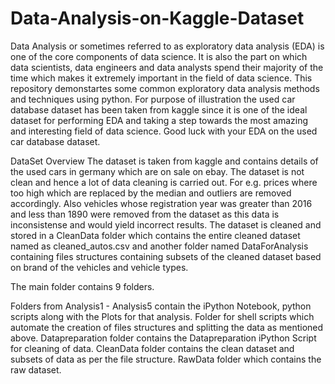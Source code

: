 # Data-Analysis-on-Kaggle-Dataset

Data Analysis or sometimes referred to as exploratory data analysis (EDA) is one of the core components of data science. It is also the part on which data scientists, data engineers and data analysts spend their majority of the time which makes it extremely important in the field of data science. This repository demonstartes some common exploratory data analysis methods and techniques using python. For purpose of illustration the used car database dataset has been taken from kaggle since it is one of the ideal dataset for performing EDA and taking a step towards the most amazing and interesting field of data science. Good luck with your EDA on the used car database dataset.

DataSet Overview
The dataset is taken from kaggle and contains details of the used cars in germany which are on sale on ebay.
The dataset is not clean and hence a lot of data cleaning is carried out. For e.g. prices where too high which are replaced by the median and outliers are removed accordingly.
Also vehicles whose registration year was greater than 2016 and less than 1890 were removed from the dataset as this data is inconsistense and would yield incorrect results.
The dataset is cleaned and stored in a CleanData folder which contains the entire cleaned dataset named as cleaned_autos.csv and another folder named DataForAnalysis containing files structures containing subsets of the cleaned dataset based on brand of the vehicles and vehicle types.

The main folder contains 9 folders.

Folders from Analysis1 - Analysis5 contain the iPython Notebook, python scripts along with the Plots for that analysis.
Folder for shell scripts which automate the creation of files structures and splitting the data as mentioned above.
Datapreparation folder contains the Datapreparation iPython Script for cleaning of data.
CleanData folder contains the clean dataset and subsets of data as per the file structure.
RawData folder which contains the raw dataset.
